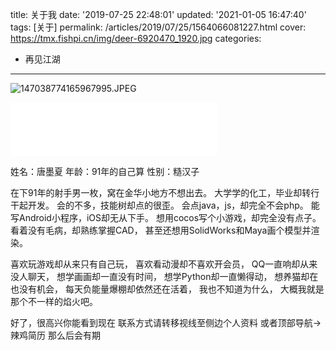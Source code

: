 title: 关于我
date: '2019-07-25 22:48:01'
updated: '2021-01-05 16:47:40'
tags: [关于]
permalink: /articles/2019/07/25/1564066081227.html
cover: https://tmx.fishpi.cn/img/deer-6920470_1920.jpg
categories: 
- 再见江湖

---
![147038774165967995.JPEG](https://tmx.fishpi.cn/img/deer-6920470_1920.jpg)

<iframe frameborder="no" border="0" marginwidth="0" marginheight="0" width=330 height=86 src="//music.163.com/outchain/player?type=2&id=421137682&auto=1&height=66"></iframe>

姓名：唐墨夏
年龄：91年的自己算
性别：糙汉子

在下91年的射手男一枚，窝在金华小地方不想出去。
大学学的化工，毕业却转行干起开发。
会的不多，技能树却点的很歪。
会点java，js，却完全不会php。
能写Android小程序，iOS却无从下手。
想用cocos写个小游戏，却完全没有点子。
看着没有毛病，却熟练掌握CAD，
甚至还想用SolidWorks和Maya画个模型并渲染。

喜欢玩游戏却从来只有自己玩，
喜欢看动漫却不喜欢开会员，
QQ一直响却从来没人聊天，
想学画画却一直没有时间，
想学Python却一直懒得动，
想养猫却在也没有机会，
每天负能量爆棚却依然还在活着，
我也不知道为什么，
大概我就是那个不一样的焰火吧。

好了，很高兴你能看到现在
联系方式请转移视线至侧边个人资料
或者顶部导航->辣鸡简历
那么后会有期

